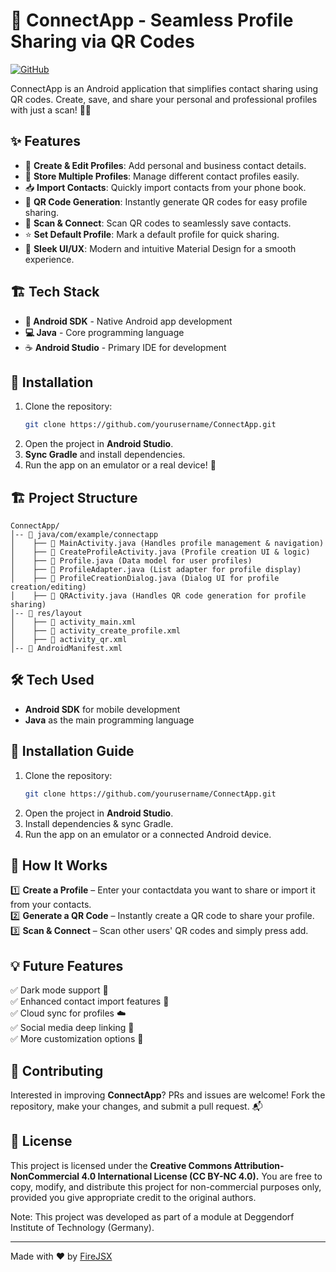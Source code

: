 # 🚀 ConnectApp - Seamless Profile Sharing via QR Codes

[![GitHub](https://img.shields.io/badge/GitHub-ConnectApp-blue?style=flat&logo=github)](https://github.com/firejsx/ConnectApp)

ConnectApp is an Android application that simplifies contact sharing using QR codes. Create, save, and share your personal and professional profiles with just a scan! 📱🔗

## ✨ Features
- 📇 **Create & Edit Profiles**: Add personal and business contact details.
- 📜 **Store Multiple Profiles**: Manage different contact profiles easily.
- 📥 **Import Contacts**: Quickly import contacts from your phone book.
- 📸 **QR Code Generation**: Instantly generate QR codes for easy profile sharing.
- 📡 **Scan & Connect**: Scan QR codes to seamlessly save contacts.
- ⭐ **Set Default Profile**: Mark a default profile for quick sharing.
- 🎨 **Sleek UI/UX**: Modern and intuitive Material Design for a smooth experience.

## 🏗️ Tech Stack
- **📱 Android SDK** - Native Android app development
- **💻 Java** - Core programming language
- ☕ **Android Studio** - Primary IDE for development

## 📌 Installation
1. Clone the repository:  
   ```bash
   git clone https://github.com/yourusername/ConnectApp.git
   ```
2. Open the project in **Android Studio**.
3. **Sync Gradle** and install dependencies.
4. Run the app on an emulator or a real device! 🚀

## 🏗️ Project Structure
```
ConnectApp/
│-- 📁 java/com/example/connectapp
│    ├── 📄 MainActivity.java (Handles profile management & navigation)
│    ├── 📄 CreateProfileActivity.java (Profile creation UI & logic)
│    ├── 📄 Profile.java (Data model for user profiles)
│    ├── 📄 ProfileAdapter.java (List adapter for profile display)
│    ├── 📄 ProfileCreationDialog.java (Dialog UI for profile creation/editing)
│    ├── 📄 QRActivity.java (Handles QR code generation for profile sharing)
│-- 📁 res/layout
│    ├── 📄 activity_main.xml
│    ├── 📄 activity_create_profile.xml
│    ├── 📄 activity_qr.xml
│-- 📄 AndroidManifest.xml
```

## 🛠️ Tech Used
- **Android SDK** for mobile development
- **Java** as the main programming language

## 🚀 Installation Guide
1. Clone the repository:
   ```bash
   git clone https://github.com/yourusername/ConnectApp.git
   ```
2. Open the project in **Android Studio**.
3. Install dependencies & sync Gradle.
4. Run the app on an emulator or a connected Android device.

## 🚀 How It Works
1️⃣ **Create a Profile** – Enter your contactdata you want to share or import it from your contacts.  
2️⃣ **Generate a QR Code** – Instantly create a QR code to share your profile.  
3️⃣ **Scan & Connect** – Scan other users' QR codes and simply press add.

## 💡 Future Features
✅ Dark mode support 🌙  
✅ Enhanced contact import features 📲  
✅ Cloud sync for profiles ☁️  
✅ Social media deep linking 🔗  
✅ More customization options 🎨

## 🤝 Contributing
Interested in improving **ConnectApp**? PRs and issues are welcome! Fork the repository, make your changes, and submit a pull request. 📬

## 📜 License
This project is licensed under the **Creative Commons Attribution-NonCommercial 4.0 International License (CC BY-NC 4.0).**
You are free to copy, modify, and distribute this project for non-commercial purposes only, provided you give appropriate credit to the original authors.

Note: This project was developed as part of a module at Deggendorf Institute of Technology (Germany).

---
Made with ❤️ by [FireJSX](https://github.com/firejsx)

```
